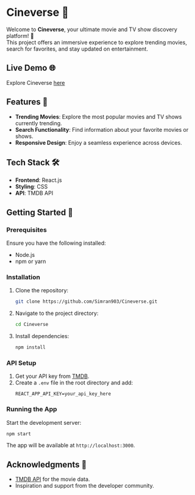 # Cineverse 🎥  

Welcome to **Cineverse**, your ultimate movie and TV show discovery platform! 🚀  
This project offers an immersive experience to explore trending movies, search for favorites, and stay updated on entertainment.  

## Live Demo 🌐
Explore Cineverse [here](https://cineverse-online.netlify.app/)

## Features 🌟  

- **Trending Movies**: Explore the most popular movies and TV shows currently trending.  
- **Search Functionality**: Find information about your favorite movies or shows.  
- **Responsive Design**: Enjoy a seamless experience across devices.  

## Tech Stack 🛠  

- **Frontend**: React.js  
- **Styling**: CSS
- **API**: TMDB API

## Getting Started 🚀  

### Prerequisites  

Ensure you have the following installed:  
- Node.js  
- npm or yarn  

### Installation  

1. Clone the repository:  
   ```bash  
   git clone https://github.com/Simran903/Cineverse.git  
   ```  
2. Navigate to the project directory:  
   ```bash  
   cd Cineverse  
   ```  
3. Install dependencies:  
   ```bash  
   npm install  
   ```  

### API Setup  

1. Get your API key from [TMDB](https://www.themoviedb.org/documentation/api).  
2. Create a `.env` file in the root directory and add:  
   ```env  
   REACT_APP_API_KEY=your_api_key_here  
   ```  

### Running the App  

Start the development server:  
```bash  
npm start  
```  
The app will be available at `http://localhost:3000`.  

## Acknowledgments 💖  

- [TMDB API](https://www.themoviedb.org/documentation/api) for the movie data.
- Inspiration and support from the developer community.

